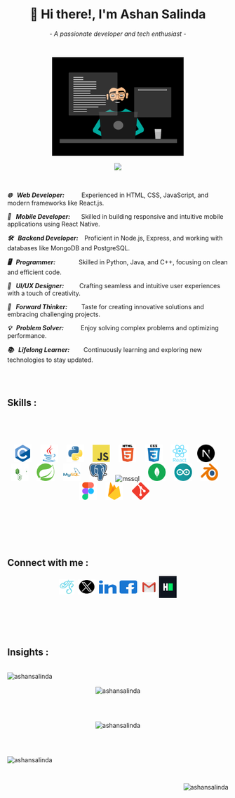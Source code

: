<h1 align="center">👋 Hi there!, I'm Ashan Salinda</h1>
<p align="center"><i>- A passionate developer and tech enthusiast -</i></p><br>

<p align="center"><img src="images/coding.gif" alt="coding.gif" width="300px"/></p>


<p align="center">
    <img src="https://readme-typing-svg.herokuapp.com?font=Tourney&center=true&vCenter=true&color=2CFF00&size=75&pause=500&width=1280&height=80&lines=Web+Developer+;Mobile+Developer+;Backend+Developer+;Programmer+;UI/UX+Designer+;Forward+Thinker+;Problem+Solver+;Lifelong+Learner+"/>
</p><br>    


***🌐 &ensp;Web Developer:*** &ensp;&ensp;&ensp;&ensp;&ensp;Experienced in HTML, CSS, JavaScript, and modern frameworks like React.js.

***📱 &ensp;Mobile Developer:*** &ensp;&ensp;&ensp;Skilled in building responsive and intuitive mobile applications using React Native.

***🛠️ &ensp;Backend Developer:***&ensp;&ensp;Proficient in Node.js, Express, and working with databases like MongoDB and PostgreSQL.

***🖥️ &ensp;Programmer:*** &ensp;&ensp;&ensp;&ensp;&ensp;&ensp;&ensp;Skilled in Python, Java, and C++, focusing on clean and efficient code.

***🎨 &ensp;UI/UX Designer:***&ensp;&ensp;&ensp;&ensp;&ensp;Crafting seamless and intuitive user experiences with a touch of creativity.

***🚀 &ensp;Forward Thinker:*** &ensp;&ensp;&ensp;&ensp;Taste for creating innovative solutions and embracing challenging projects.

***💡 &ensp;Problem Solver:*** &ensp;&ensp;&ensp;&ensp;&ensp;Enjoy solving complex problems and optimizing performance.

***📚 &ensp;Lifelong Learner:*** &ensp;&ensp;&ensp;&ensp;Continuously learning and exploring new technologies to stay updated.

<br><br>

<h2 align="left">Skills :</h2><br><br>

<p align="left">         
     
</p><br>

<div align="center">
    <img src="images/c.svg" alt="C language" width="40" height="40">&nbsp;&nbsp;&nbsp;&nbsp;
    <img src="images/java.svg" alt="java" width="40" height="40">&nbsp;&nbsp;&nbsp;&nbsp;
    <img src="images/python.svg" alt="python" width="40" height="40">&nbsp;&nbsp;&nbsp;&nbsp;
    <img src="images/javascript.svg" alt="javascript" width="40" height="40">&nbsp;&nbsp;&nbsp;&nbsp;
    <img src="images/html5.svg" alt="html5" width="40" height="40">&nbsp;&nbsp;&nbsp;&nbsp;
    <img src="images/css3.svg" alt="css3" width="40" height="40">&nbsp;&nbsp;&nbsp;&nbsp;
    <img src="images/react.svg" alt="react" width="40" height="40">&nbsp;&nbsp;&nbsp;&nbsp;
    <img src="images/next.png" alt="next" width="40" height="40">&nbsp;&nbsp;&nbsp;&nbsp;
    <img src="images/node.png" alt="node" width="40" height="40">&nbsp;&nbsp;&nbsp;&nbsp;
    <img src="images/springio.svg" alt="spring" width="40" height="40">&nbsp;&nbsp;&nbsp;&nbsp;
    <img src="images/mysql.svg" alt="mysql" width="40" height="40">&nbsp;&nbsp;&nbsp;&nbsp;
    <img src="images/postgresql.png" alt="postgresql" width="40" height="40">&nbsp;&nbsp;&nbsp;&nbsp;
    <img src="images/mssql.svg" alt="mssql" width="40" height="40">&nbsp;&nbsp;&nbsp;&nbsp;
    <img src="images/mongodb.svg" alt="mongodb" width="40" height="40">&nbsp;&nbsp;&nbsp;&nbsp;
    <img src="images/arduino.svg" alt="arduino" width="40" height="40">&nbsp;&nbsp;&nbsp;&nbsp;
    <img src="images/Blender.png" alt="blender" width="40" height="40">&nbsp;&nbsp;&nbsp;&nbsp;
    <img src="images/figma.svg" alt="figma" width="40" height="40">&nbsp;&nbsp;&nbsp;&nbsp;
    <img src="images/firebase.svg" alt="firebase" width="40" height="40">&nbsp;&nbsp;&nbsp;&nbsp;
    <img src="images/git.svg" alt="git" width="40" height="40">&nbsp;&nbsp;&nbsp;&nbsp;
</div><br>

<p align="right">
      
</p>

<br><br><br><br>

<h2>Connect with me :</h2>
<p align="center">
      <a href="https://ashansalinda.github.io/web" target="blank">
          <img align="center" src="images/ashan.png"
          alt="ashansalinda" height="35" width="35" /></a>&nbsp;
      <a href="https://twitter.com/ashansalinda5" target="blank">
          <img align="center" src="images/x.png"
          alt="twitter" height="35" width="40" /></a>&nbsp;
      <a href="https://linkedin.com/in/ashansalinda" target="blank">
          <img align="center" src="images/linked-in.svg"
          alt="linkedin" height="30" width="40" /></a>&nbsp;
      <a href="https://www.facebook.com/fb.ashansalinda" target="blank"> 
          <img align="center" src="images/facebook.svg"
          alt="facebook" height="30" width="40" /></a>&nbsp;&nbsp;
      <a href="mailto:ashansalinda5@gmail.com" target="blank">
          <img align="center" src="images/gmail.png"
          alt="gmail" height="30" width="30" /></a>&nbsp;
      <a href="https://www.hackerrank.com/ashansalinda" target="blank">
          <img align="center" src="images/hackerrank.svg"
          alt="hackerrank" height="50" width="40" /></a>
</p>      

<br><br><br><br>

<h2>Insights :</h2>
<br>
<img src="https://komarev.com/ghpvc/?username=ashansalinda&label=Profile%20views&color=0e75b6&style=flat" alt="ashansalinda" />

<p align="center"><img align="center" src="https://github-profile-trophy.vercel.app/?username=ashansalinda&theme=gruvbox" alt="ashansalinda" /></p><br><br>     
        
<p align="center"><img src="https://github-readme-stats.vercel.app/api/top-langs?username=ashansalinda&theme=transparent&show_icons=true&locale=en&layout=compact" alt="ashansalinda" /> </p><br><br>

<p align="left"><img src="https://github-readme-stats.vercel.app/api?username=ashansalinda&theme=transparent&show_icons=true&locale=en" alt="ashansalinda"/></p><br>

<p align="right"><img src="https://github-readme-streak-stats.herokuapp.com/?user=ashansalinda&theme=transparent" alt="ashansalinda" /></p>
